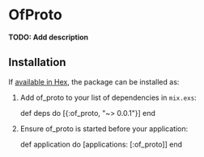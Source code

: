 # OfProto

**TODO: Add description**

## Installation

If [available in Hex](https://hex.pm/docs/publish), the package can be installed as:

  1. Add of_proto to your list of dependencies in `mix.exs`:

        def deps do
          [{:of_proto, "~> 0.0.1"}]
        end

  2. Ensure of_proto is started before your application:

        def application do
          [applications: [:of_proto]]
        end

